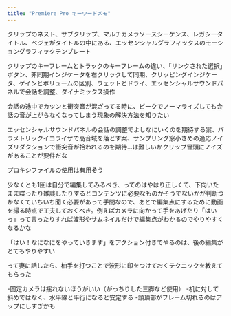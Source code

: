 ```yaml
---
title: "Premiere Pro キーワードメモ"
---
```


クリップのネスト、サブクリップ、マルチカメラソースシーケンス、レガシータイトル、ベジェがタイトルの中にある、エッセンシャルグラフィックスのモーショングラフィックテンプレート

クリップのキーフレームとトラックのキーフレームの違い、「リンクされた選択」ボタン、非同期インジケータを右クリックして同期、クリッピングインジケータ、ゲインとボリュームの区別、ウェットとドライ、エッセンシャルサウンドパネルで会話を調整、ダイナミックス操作

会話の途中でカツンと衝突音が混ざってる時に、ピークでノーマライズしても会話の音が上がらなくなってしまう現象の解決方法を知りたい

エッセンシャルサウンドパネルの会話の調整でよしなにいくのを期待する案、パラメトリックイコライザで高音域を落とす案、サンプリング窓小さめの適応ノイズリダクションで衝突音が拾われるのを期待…は難しいかクリップ冒頭にノイズがあることが要件だな

プロキシファイルの使用は有用そう

少なくとも1回は自分で編集してみるべき、ってのはやはり正しくて、下向いたまま喋ったり雑談したりするとコンテンツに必要なものかそうでないかが判断つかなくていちいち聞く必要があって手間なので、あとで編集点にするために動画を撮る時点で工夫しておくべき。例えばカメラに向かって手をあげたり「はいっ」って言ったりすれば波形やサムネイルだけで編集点がわかるのでやりやすくなるかな

「はい！なになにをやっていきます」をアクション付きでやるのは、後の編集がとてもやりやすい

って妻に話したら、柏手を打つことで波形に印をつけておくテクニックを教えてもらった

-固定カメラは揺れないほうがいい（がっちりした三脚など使用）
-机に対して斜めではなく、水平線と平行になると安定する
-頭頂部がフレーム切れるのはアップにしすぎかも
